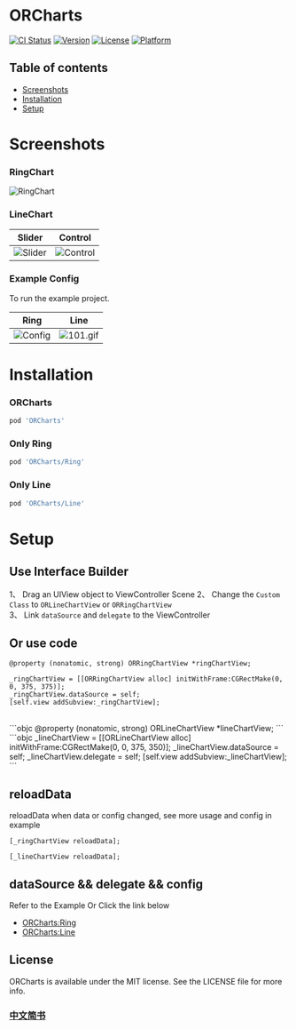 # ORCharts

[![CI Status](https://img.shields.io/travis/sunrise_oy@163.com/ORCharts.svg?style=flat)](https://travis-ci.org/sunrise_oy@163.com/ORCharts)
[![Version](https://img.shields.io/cocoapods/v/ORCharts.svg?style=flat)](https://cocoapods.org/pods/ORCharts)
[![License](https://img.shields.io/cocoapods/l/ORCharts.svg?style=flat)](https://cocoapods.org/pods/ORCharts)
[![Platform](https://img.shields.io/cocoapods/p/ORCharts.svg?style=flat)](https://cocoapods.org/pods/ORCharts)

## Table of contents
* [Screenshots](#screenshots)
* [Installation](#installation)
* [Setup](#setup)

# <a id="screenshots"></a>Screenshots 

### RingChart
![RingChart](https://upload-images.jianshu.io/upload_images/5192751-6b13744cc1b9926d.png?imageMogr2/auto-orient/strip%7CimageView2/2/h/440)

### LineChart
|    Slider    |    Control    |
|--------------|-------------|
|![Slider](https://upload-images.jianshu.io/upload_images/5192751-3f68f4db547e98e3.gif?imageMogr2/auto-orient/strip)|![Control](https://upload-images.jianshu.io/upload_images/5192751-cc2abfaa9d6a4330.gif?imageMogr2/auto-orient/strip)|


### Example Config

To run the example project.

|    Ring    |    Line    |
|--------------|-------------|
|   ![Config](https://upload-images.jianshu.io/upload_images/5192751-0a70eb88d3829d58.gif?imageMogr2/auto-orient/strip)   |   ![101.gif](https://upload-images.jianshu.io/upload_images/5192751-00b5849cfb364bc4.gif?imageMogr2/auto-orient/strip)   |


# <a id="installation"></a>Installation

### ORCharts
```ruby
pod 'ORCharts'
```
### Only Ring

```ruby
pod 'ORCharts/Ring'  
```
### Only Line

```ruby
pod 'ORCharts/Line'  
```
# <a id="setup"></a>Setup

## Use Interface Builder
1、 Drag an UIView object to ViewController Scene
2、 Change the `Custom Class` to `ORLineChartView` or `ORRingChartView` <br/>
3、 Link `dataSource` and `delegate` to the ViewController <br/>

## Or use code

```objc
@property (nonatomic, strong) ORRingChartView *ringChartView;
```
```objc
_ringChartView = [[ORRingChartView alloc] initWithFrame:CGRectMake(0, 0, 375, 375)];
_ringChartView.dataSource = self;
[self.view addSubview:_ringChartView];
```
<br/>
```objc
@property (nonatomic, strong) ORLineChartView *lineChartView;
```
```objc
_lineChartView = [[ORLineChartView alloc] initWithFrame:CGRectMake(0, 0, 375, 350)];
_lineChartView.dataSource = self;
_lineChartView.delegate = self;    
[self.view addSubview:_lineChartView];
```
<br/>

## reloadData
reloadData when data or config changed, see more usage and config in example

```objc
[_ringChartView reloadData];
```
```objc
[_lineChartView reloadData];
```
## dataSource && delegate && config
Refer to the Example Or Click the link below

* [ORCharts:Ring](https://www.jianshu.com/p/317a79890984)
* [ORCharts:Line](https://www.jianshu.com/p/a571ae110ba5)



## License

ORCharts is available under the MIT license. See the LICENSE file for more info.

### [中文简书](https://www.jianshu.com/p/317a79890984)
